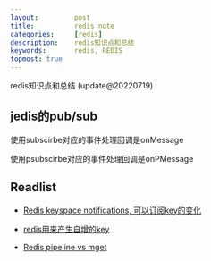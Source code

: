 ```yaml
---
layout:     	post
title:      	redis note
categories: 	[redis]
description:   	redis知识点和总结
keywords: 		redis, REDIS
topmost: true
---
```


redis知识点和总结 (update@20220719)

## jedis的pub/sub

使用subscirbe对应的事件处理回调是onMessage

使用psubscirbe对应的事件处理回调是onPMessage

## Readlist

- [Redis keyspace notifications, 可以订阅key的变化](https://redis.io/docs/manual/keyspace-notifications/)

- [redis用来产生自增的key](https://github.com/redis/redis/issues/4265)

- [Redis pipeline vs mget](https://stackoverflow.com/questions/61529777/redis-pipeline-vs-mget)

  

